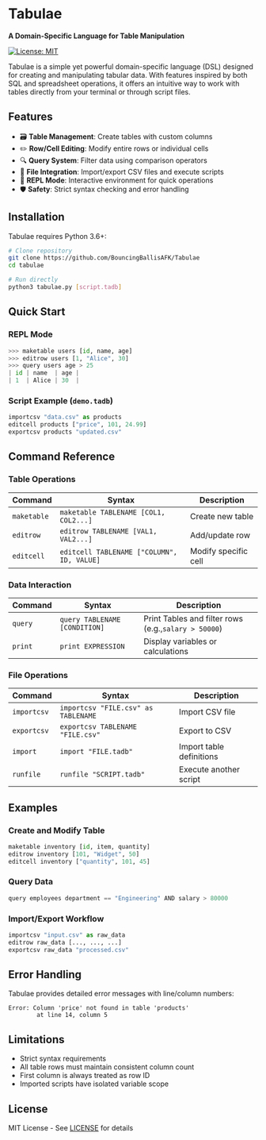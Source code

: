 # Tabulae

**A Domain-Specific Language for Table Manipulation**

[![License: MIT](https://img.shields.io/badge/License-MIT-yellow.svg)](https://opensource.org/licenses/MIT)

Tabulae is a simple yet powerful domain-specific language (DSL) designed for creating and manipulating tabular data. With features inspired by both SQL and spreadsheet operations, it offers an intuitive way to work with tables directly from your terminal or through script files.

## Features

- 🗃️ **Table Management**: Create tables with custom columns
- ✏️ **Row/Cell Editing**: Modify entire rows or individual cells
- 🔍 **Query System**: Filter data using comparison operators
- 📁 **File Integration**: Import/export CSV files and execute scripts
- 🔄 **REPL Mode**: Interactive environment for quick operations
- 🛡️ **Safety**: Strict syntax checking and error handling

## Installation

Tabulae requires Python 3.6+:

```bash
# Clone repository
git clone https://github.com/BouncingBallisAFK/Tabulae
cd tabulae

# Run directly
python3 tabulae.py [script.tadb]
```

## Quick Start

### REPL Mode

```python
>>> maketable users [id, name, age]
>>> editrow users [1, "Alice", 30]
>>> query users age > 25
| id | name  | age |
| 1  | Alice | 30  |
```

### Script Example (`demo.tadb`)

```python
importcsv "data.csv" as products
editcell products ["price", 101, 24.99]
exportcsv products "updated.csv"
```

## Command Reference

### Table Operations


| Command     | Syntax                                     | Description          |
| ------------- | -------------------------------------------- | ---------------------- |
| `maketable` | `maketable TABLENAME [COL1, COL2...]`      | Create new table     |
| `editrow`   | `editrow TABLENAME [VAL1, VAL2...]`        | Add/update row       |
| `editcell`  | `editcell TABLENAME ["COLUMN", ID, VALUE]` | Modify specific cell |

### Data Interaction


| Command | Syntax                        | Description                         |
| --------- | ------------------------------- | ------------------------------------- |
| `query` | `query TABLENAME [CONDITION]` | Print Tables and filter rows (e.g.,`salary > 50000`) |
| `print` | `print EXPRESSION`            | Display variables or calculations   |

### File Operations


| Command     | Syntax                              | Description              |
| ------------- | ------------------------------------- | -------------------------- |
| `importcsv` | `importcsv "FILE.csv" as TABLENAME` | Import CSV file          |
| `exportcsv` | `exportcsv TABLENAME "FILE.csv"`    | Export to CSV            |
| `import`    | `import "FILE.tadb"`                | Import table definitions |
| `runfile` | `runfile "SCRIPT.tadb"`           | Execute another script   |

## Examples

### Create and Modify Table

```python
maketable inventory [id, item, quantity]
editrow inventory [101, "Widget", 50]
editcell inventory ["quantity", 101, 45]
```

### Query Data

```python
query employees department == "Engineering" AND salary > 80000
```

### Import/Export Workflow

```python
importcsv "input.csv" as raw_data
editrow raw_data [..., ..., ...]
exportcsv raw_data "processed.csv"
```

## Error Handling

Tabulae provides detailed error messages with line/column numbers:

```
Error: Column 'price' not found in table 'products' 
        at line 14, column 5
```

## Limitations

- Strict syntax requirements
- All table rows must maintain consistent column count
- First column is always treated as row ID
- Imported scripts have isolated variable scope

## License

MIT License - See [LICENSE](LICENSE) for details
